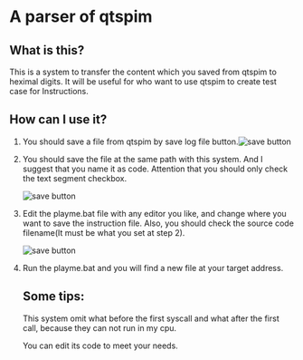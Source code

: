 # A parser of qtspim

## What is this?

This is a system to transfer the content which you saved from qtspim to  heximal digits. It will be useful for who want to use qtspim to create test case for Instructions.

## How can I use it?

1. You should save a file from qtspim by save log file button.![save button](https://raw.githubusercontent.com/cyk2018/pictures/main/image-20210327224227206.png)

2. You should save the file at the same path with this system. And I suggest that you name it as code. Attention that you should only check the text segment checkbox.

   ![save button](https://raw.githubusercontent.com/cyk2018/pictures/main/image-20210327224529713.png)

3. Edit the playme.bat file with any editor you like, and change where you want to save the instruction file. Also, you should check the source code filename(It must be what you set at step 2).

   ![save button](https://raw.githubusercontent.com/cyk2018/pictures/main/image-20210327224818271.png)

4. Run the playme.bat and you will find a new file at your target address.  

   ## Some tips:

   This system omit what before the first syscall and what after the first call, because they can not run in my cpu.

   You can edit its code to meet your needs.